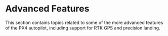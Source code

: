 # Advanced Features

This section contains topics related to some of the more advanced features of the PX4 autopilot, 
including support for RTK GPS and precision landing.
